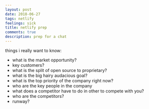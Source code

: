 ```yaml
---
layout: post
date: 2018-06-27
tags: netlify
feelings: sick
title: netlify prep
comments: true
description: prep for a chat
---
```


things i really want to know:
  - what is the market opportunity?
  - key customers?
  - what is the split of open source to proprietary?
  - what is the big hairy audacious goal?
  - what is the top priority of the company right now?
  - who are the key people in the company
  - what does a competitor have to do in other to compete with you?
  - who are the competitors?
  - runway?
  
